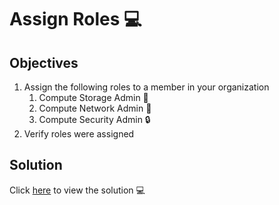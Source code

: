 # Assign Roles 💻

## Objectives

1. Assign the following roles to a member in your organization
   1. Compute Storage Admin 💾
   2. Compute Network Admin 📱
   3. Compute Security Admin 🔒
2. Verify roles were assigned

## Solution

Click [here](solution.md) to view the solution 💻
